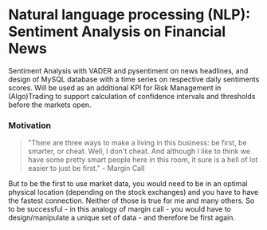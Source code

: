 # Natural language processing (NLP): Sentiment Analysis on Financial News
Sentiment Analysis with VADER and pysentiment  on news headlines, and design of MySQL database with a time series on respective daily sentiments scores. 
Will be used as an additional KPI for Risk Management in (Algo)Trading to support calculation of confidence intervals and thresholds before the markets open. 


### Motivation
>"There are three ways to make a living in this business: be first, be smarter, or cheat. Well, I don't cheat. And although I like to think we have some pretty smart people here in this room, it sure is a hell of lot easier to just be first." - Margin Call

But to be the first to use market data, you would need to be in an optimal physical location (depending on the stock exchanges) and you have to have the fastest connection. Neither of those is true for me and many others. So to be successful - in this analogy of margin call - you would have to design/manipulate a unique set of data - and therefore be first again.
